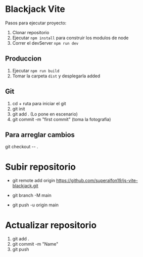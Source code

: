 # Blackjack Vite
Pasos para ejecutar proyecto:

1. Clonar repositorio
2. Ejecutar ```npm install``` para construir los modulos de node
3. Correr el devServer ```npm run dev```

## Produccion

1. Ejecutar ```npm run build```
2. Tomar la carpeta ```dist``` y desplegarla added

## Git

1. cd + ruta para iniciar el git
2. git init			
3. git add . (Lo pone en escenario)
4. git commit -m "first commit" (toma la fotografia)



## Para arreglar cambios
git checkout -- .

# Subir repositorio
 - git remote add origin https://github.com/superalfon19/js-vite-blackjack.git

 - git branch -M main

 -  git push -u origin main

# Actualizar repositorio
1. git add .
2. git commit -m "Name"
3. git push

